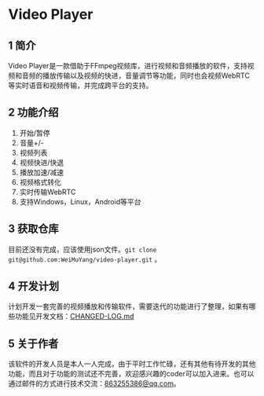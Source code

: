 # Video  Player 

## 1 简介 

Video  Player是一款借助于FFmpeg视频库，进行视频和音频播放的软件，支持视频和音频的播放传输以及视频的快进，音量调节等功能，同时也会视频WebRTC等实时语音和视频传输，并完成跨平台的支持。

## 2 功能介绍  

1. 开始/暂停  
2. 音量+/-  
3. 视频列表  
4. 视频快进/快退 
5. 播放加速/减速  
6. 视频格式转化  
7. 实时传输WebRTC    
8. 支持Windows，Linux，Android等平台  

## 3 获取仓库   

目前还没有完成，应该使用json文件。`git clone git@github.com:WeiMuYang/video-player.git` 。

## 4 开发计划 

计划开发一套完善的视频播放和传输软件，需要迭代的功能进行了整理，如果有哪些功能见开发文档：[CHANGED-LOG.md](CHANGED-LOG.md)   

## 5 关于作者  

该软件的开发人员是本人一人完成，由于平时工作忙碌，还有其他有待开发的其他功能，而且对于功能的测试还不完善，欢迎感兴趣的coder可以加入进来。也可以通过邮件的方式进行技术交流：863255386@qq.com。  